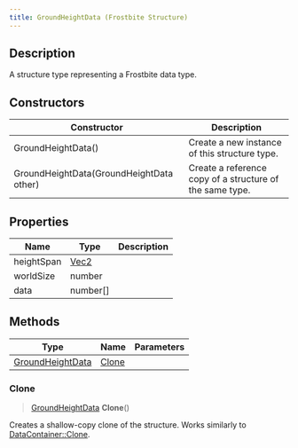 ```yaml
---
title: GroundHeightData (Frostbite Structure)
---
```

## Description

A structure type representing a Frostbite data type.

## Constructors

| Constructor                              | Description                                              |
| ---------------------------------------- | -------------------------------------------------------- |
| GroundHeightData()                       | Create a new instance of this structure type.            |
| GroundHeightData(GroundHeightData other) | Create a reference copy of a structure of the same type. |

## Properties

| Name       | Type                              | Description |
| ---------- | --------------------------------- | ----------- |
| heightSpan | [Vec2](/vext/ref/cls/shr/Vec2) |             |
| worldSize  | number                            |             |
| data       | number\[\]                        |             |

## Methods

| Type                                 | Name            | Parameters |
| ------------------------------------ | --------------- | ---------- |
| [GroundHeightData](GroundHeightData) | [Clone](#clone) |            |

### Clone

> [GroundHeightData](GroundHeightData) **Clone**()

Creates a shallow-copy clone of the structure. Works similarly to [DataContainer::Clone](/vext/ref/cls/shr/datacontainer#clone).
